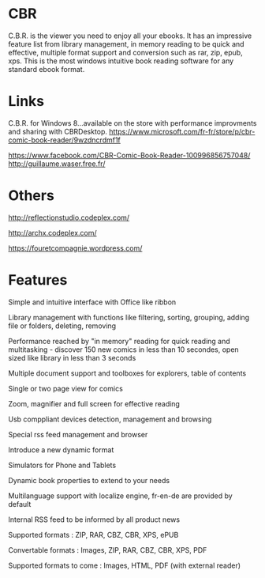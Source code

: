 # CBR
C.B.R. is the viewer you need to enjoy all your ebooks. It has an impressive feature list from library management, in memory reading to be quick and effective, multiple format support and conversion such as rar, zip, epub, xps. This is the most windows intuitive book reading software for any standard ebook format.

# Links
C.B.R. for Windows 8...available on the store with performance improvments and sharing with CBRDesktop.
https://www.microsoft.com/fr-fr/store/p/cbr-comic-book-reader/9wzdncrdmf1f

https://www.facebook.com/CBR-Comic-Book-Reader-100996856757048/
http://guillaume.waser.free.fr/

# Others
http://reflectionstudio.codeplex.com/

http://archx.codeplex.com/

https://fouretcompagnie.wordpress.com/


# Features
Simple and intuitive interface with Office like ribbon

Library management with functions like filtering, sorting, grouping, adding file or folders, deleting, removing

Performance reached by "in memory" reading for quick reading and multitasking - discover 150 new comics in less than 10 secondes, open sized like library in less than 3 seconds

Multiple document support and toolboxes for explorers, table of contents

Single or two page view for comics

Zoom, magnifier and full screen for effective reading

Usb comppliant devices detection, management and browsing

Special rss feed management and browser

Introduce a new dynamic format

Simulators for Phone and Tablets

Dynamic book properties to extend to your needs

Multilanguage support with localize engine, fr-en-de are provided by default

Internal RSS feed to be informed by all product news

Supported formats : ZIP, RAR, CBZ, CBR, XPS, ePUB

Convertable formats : Images, ZIP, RAR, CBZ, CBR, XPS, PDF

Supported formats to come : Images, HTML, PDF (with external reader)

